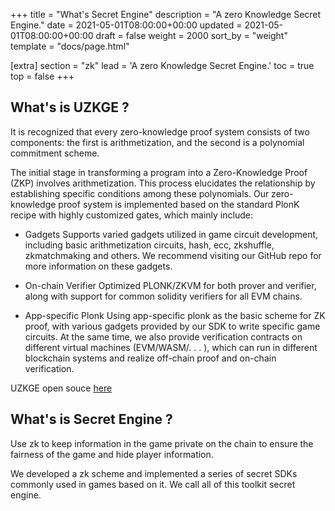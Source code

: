 +++
title = "What's Secret Engine"
description = "A zero Knowledge Secret Engine."
date = 2021-05-01T08:00:00+00:00
updated = 2021-05-01T08:00:00+00:00
draft = false
weight = 2000
sort_by = "weight"
template = "docs/page.html"

[extra]
section = "zk"
lead = 'A zero Knowledge Secret Engine.'
toc = true
top = false
+++

## What's is UZKGE ?
It is recognized that every zero-knowledge proof system consists of two components:
the first is arithmetization, and the second is a polynomial commitment scheme.

The initial stage in transforming a program into a Zero-Knowledge Proof (ZKP) involves arithmetization.
This process elucidates the relationship by establishing specific conditions among these polynomials.
Our zero-knowledge proof system is implemented based on the standard PlonK recipe with highly customized gates, which mainly include:

- Gadgets Supports varied gadgets utilized in game circuit development, including basic arithmetization circuits, hash, ecc, zkshuffle, zkmatchmaking and others.
We recommend visiting our GitHub repo for more information on these gadgets.

- On-chain Verifier Optimized PLONK/ZKVM for both prover and verifier, along with support for common solidity verifiers for all EVM chains.

- App-specific Plonk Using app-specific plonk as the basic scheme for ZK proof, with various gadgets provided by our SDK to write specific game circuits. 
At the same time, we also provide verification contracts on different virtual machines (EVM/WASM/. . . ),
which can run in different blockchain systems and realize off-chain proof and on-chain verification.

UZKGE open souce [here](https://github.com/zypher-game/uzkge)

## What's is Secret Engine ?
Use zk to keep information in the game private on the chain to ensure the fairness of the game and hide player information.

We developed a zk scheme and implemented a series of secret SDKs commonly used in games based on it. We call all of this toolkit secret engine.
